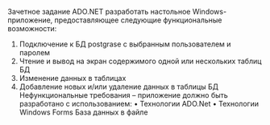 Зачетное задание ADO.NET 
разработать настольное Windows-приложение, предоставляющее следующие функциональные возможности:
1.	Подключение к БД postgrase с выбранным пользователем и паролем
2.	Чтение и вывод на экран содержимого одной или нескольких таблиц БД
3.	Изменение данных в таблицах
4.	Добавление новых и/или удаление данных в таблицы БД
Нефункциональные требования – приложение должно быть разработано с использованием:
•	Технологии ADO.Net
•	Технологии Windows Forms
База данных в файле
